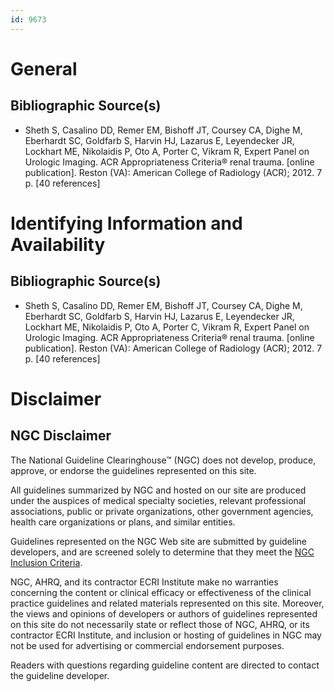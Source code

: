 ```yaml
---
id: 9673
---
```


# General

## Bibliographic Source(s)

- Sheth S, Casalino DD, Remer EM, Bishoff JT, Coursey CA, Dighe M, Eberhardt SC, Goldfarb S, Harvin HJ, Lazarus E, Leyendecker JR, Lockhart ME, Nikolaidis P, Oto A, Porter C, Vikram R, Expert Panel on Urologic Imaging. ACR Appropriateness Criteria® renal trauma. [online publication]. Reston (VA): American College of Radiology (ACR); 2012. 7 p. [40 references]

# Identifying Information and Availability

## Bibliographic Source(s)

- Sheth S, Casalino DD, Remer EM, Bishoff JT, Coursey CA, Dighe M, Eberhardt SC, Goldfarb S, Harvin HJ, Lazarus E, Leyendecker JR, Lockhart ME, Nikolaidis P, Oto A, Porter C, Vikram R, Expert Panel on Urologic Imaging. ACR Appropriateness Criteria® renal trauma. [online publication]. Reston (VA): American College of Radiology (ACR); 2012. 7 p. [40 references]

# Disclaimer

## NGC Disclaimer

The National Guideline Clearinghouse™ (NGC) does not develop, produce, approve, or endorse the guidelines represented on this site.

All guidelines summarized by NGC and hosted on our site are produced under the auspices of medical specialty societies, relevant professional associations, public or private organizations, other government agencies, health care organizations or plans, and similar entities.

Guidelines represented on the NGC Web site are submitted by guideline developers, and are screened solely to determine that they meet the [NGC Inclusion Criteria](/help-and-about/summaries/inclusion-criteria).

NGC, AHRQ, and its contractor ECRI Institute make no warranties concerning the content or clinical efficacy or effectiveness of the clinical practice guidelines and related materials represented on this site. Moreover, the views and opinions of developers or authors of guidelines represented on this site do not necessarily state or reflect those of NGC, AHRQ, or its contractor ECRI Institute, and inclusion or hosting of guidelines in NGC may not be used for advertising or commercial endorsement purposes.

Readers with questions regarding guideline content are directed to contact the guideline developer.


